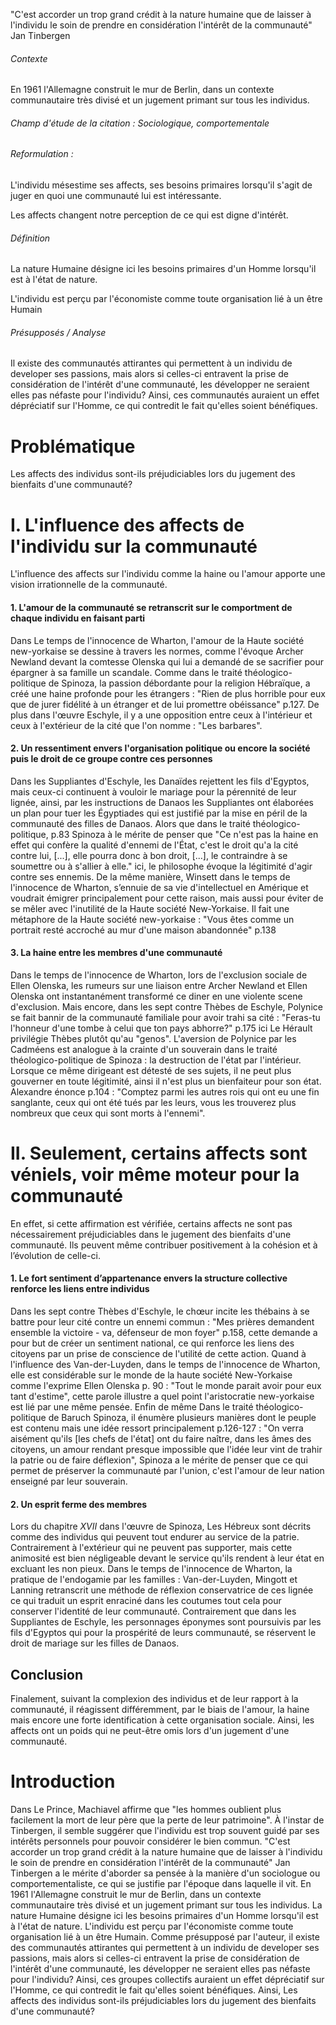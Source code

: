 "C'est accorder un trop grand crédit à la nature humaine que de laisser à l'individu le soin de prendre en considération l'intérêt de la communauté" 
Jan Tinbergen

###### Contexte
En 1961 l'Allemagne construit le mur de Berlin, dans un contexte communautaire très divisé et un jugement primant sur tous les individus. 

###### Champ d'étude de la citation : Sociologique, comportementale

###### Reformulation : 
L'individu mésestime ses affects, ses besoins primaires lorsqu'il s'agit de juger en quoi une communauté lui est intéressante. 

Les affects changent notre perception de ce qui est digne d'intérêt. 

###### Définition
La nature Humaine désigne ici les besoins primaires d'un Homme lorsqu'il est à l'état de nature. 

L'individu est perçu par l'économiste comme toute organisation lié à un être Humain

###### Présupposés / Analyse
Il existe des communautés attirantes qui permettent à un individu de developer ses passions, mais alors si celles-ci entravent la prise de considération de l'intérêt d'une communauté, les développer ne seraient elles pas néfaste pour l'individu? Ainsi, ces communautés auraient un effet dépréciatif sur l'Homme, ce qui contredit le fait qu'elles soient bénéfiques. 

# Problématique
Les affects des individus sont-ils préjudiciables lors du jugement des bienfaits d'une communauté? 


# I. L'influence des affects de l'individu sur la communauté
L'influence des affects sur l'individu comme la haine ou l'amour apporte une vision irrationnelle de la communauté.

#### 1. L'amour de la communauté se retranscrit sur le comportment de chaque individu en faisant parti
Dans Le temps de l'innocence de Wharton, l'amour de la Haute société new-yorkaise se dessine à travers les normes, comme l'évoque Archer Newland devant la comtesse Olenska qui lui a demandé de se sacrifier pour épargner à sa famille un scandale. Comme dans le traité théologico-politique de Spinoza, la passion débordante pour la religion Hébraïque, a créé une haine profonde pour les étrangers : "Rien de plus horrible pour eux que de jurer fidélité à un étranger et de lui promettre obéissance" p.127. De plus dans l'œuvre Eschyle, il y a une opposition entre ceux à l'intérieur et ceux à l'extérieur de la cité que l'on nomme : "Les barbares".

#### 2. Un ressentiment envers l'organisation politique ou encore la société puis le droit de ce groupe contre ces personnes
Dans les Suppliantes d'Eschyle, les Danaïdes rejettent les fils d'Egyptos, mais ceux-ci continuent à vouloir le mariage pour la pérennité de leur lignée, ainsi, par les instructions de Danaos les Suppliantes ont élaborées un plan pour tuer les Égyptiades qui est justifié par la mise en péril de la communauté des filles de Danaos. Alors que dans le traité théologico-politique, p.83 Spinoza à le mérite de penser que "Ce n'est pas la haine en effet qui confère la qualité d'ennemi de l'État, c'est le droit qu'a la cité contre lui, [...], elle pourra donc à bon droit, [...], le contraindre à se soumettre ou à s'allier à elle." ici, le philosophe évoque la légitimité d'agir contre ses ennemis. De la même manière,  Winsett dans le temps de l'innocence de Wharton, s’ennuie de sa vie d'intellectuel en Amérique et voudrait émigrer principalement pour cette raison, mais aussi pour éviter de se mêler avec l'inutilité de la Haute société New-Yorkaise. Il fait une métaphore de la Haute société new-yorkaise : "Vous êtes comme un portrait resté accroché au mur d'une maison abandonnée" p.138

#### 3. La haine entre les membres d'une communauté
Dans le temps de l'innocence de Wharton, lors de l'exclusion sociale de Ellen Olenska, les rumeurs sur une liaison entre Archer Newland et Ellen Olenska ont instantanément transformé ce diner en une violente scene d'exclusion. Mais encore, dans les sept contre Thèbes de Eschyle, Polynice se fait bannir de la communauté familiale pour avoir trahi sa cité : "Feras-tu l'honneur d'une tombe à celui que ton pays abhorre?" p.175 ici Le Hérault privilégie Thèbes plutôt qu'au "genos". L'aversion de Polynice par les Cadméens est analogue à la crainte d'un souverain dans le traité théologico-politique de Spinoza : la destruction de l'état par l'intérieur. Lorsque ce même dirigeant est détesté de ses sujets, il ne peut plus gouverner en toute légitimité, ainsi il n'est plus un bienfaiteur pour son état. Alexandre énonce p.104 : "Comptez parmi les autres rois qui ont eu une fin sanglante, ceux qui ont été tués par les leurs, vous les trouverez plus nombreux que ceux qui sont morts à l'ennemi". 

# II. Seulement, certains affects sont véniels, voir même moteur pour la communauté
En effet, si cette affirmation est vérifiée, certains affects ne sont pas nécessairement préjudiciables dans le jugement des bienfaits d'une communauté. Ils peuvent même contribuer positivement à la cohésion et à l’évolution de celle-ci.

#### 1. Le fort sentiment d’appartenance envers la structure collective renforce les liens entre individus
Dans les sept contre Thèbes d'Eschyle, le chœur incite les thébains à se battre pour leur cité contre un ennemi commun : "Mes prières demandent ensemble la victoire - va, défenseur de mon foyer" p.158, cette demande a pour but de créer un sentiment national, ce qui renforce les liens des citoyens par un prise de conscience de l'utilité de cette action. Quand à l'influence des Van-der-Luyden, dans le temps de l'innocence de Wharton, elle est considérable sur le monde de la haute société New-Yorkaise comme l'exprime Ellen Olenska p. 90 : "Tout le monde parait avoir pour eux tant d'estime", cette parole illustre a quel point l'aristocratie new-yorkaise est lié par une même pensée. Enfin de même Dans le traité théologico-politique de Baruch Spinoza, il énumère plusieurs manières dont le peuple est contenu mais une idée ressort principalement p.126-127 : "On verra aisément qu'ils \[les chefs de l'état\] ont du faire naître, dans les âmes des citoyens, un amour rendant presque impossible que l'idée leur vint de trahir la patrie ou de faire déflexion", Spinoza a le mérite de penser que ce qui permet de préserver la communauté par l'union, c'est l'amour de leur nation enseigné par leur souverain. 

#### 2. Un esprit ferme des membres
Lors du chapitre $XVII$ dans l'œuvre de Spinoza, Les Hébreux sont décrits comme des individus qui peuvent tout endurer au service de la patrie. Contrairement à l'extérieur qui ne peuvent pas supporter, mais cette animosité est bien négligeable devant le service qu'ils rendent à leur état en excluant les non pieux. Dans le temps de l'innocence de Wharton, la pratique de l'endogamie par les familles : Van-der-Luyden, Mingott et Lanning retranscrit une méthode de réflexion conservatrice de ces lignée ce qui traduit un esprit enraciné dans les coutumes tout cela pour conserver l'identité de leur communauté. Contrairement que dans les Suppliantes de Eschyle, les personnages éponymes sont poursuivis par les fils d'Egyptos qui pour la prospérité de leurs communauté, se réservent le droit de mariage sur les filles de Danaos.

## Conclusion
Finalement, suivant la complexion des individus et de leur rapport à la communauté, il réagissent différemment, par le biais de l'amour, la haine mais encore une forte identification à cette organisation sociale. Ainsi, les affects ont un poids qui ne peut-être omis lors d'un jugement d'une communauté. 



# Introduction
Dans Le Prince, Machiavel affirme que "les hommes oublient plus facilement la mort de leur père que la perte de leur patrimoine". À l'instar de Tinbergen, il semble suggérer que l'individu est trop souvent guidé par ses intérêts personnels pour pouvoir considérer le bien commun.
"C'est accorder un trop grand crédit à la nature humaine que de laisser à l'individu le soin de prendre en considération l'intérêt de la communauté" 
Jan Tinbergen a le mérite d'aborder sa pensée à la manière d'un sociologue ou comportementaliste, ce qui se justifie par l'époque dans laquelle il vit. En 1961 l'Allemagne construit le mur de Berlin, dans un contexte communautaire très divisé et un jugement primant sur tous les individus. 
La nature Humaine désigne ici les besoins primaires d'un Homme lorsqu'il est à l'état de nature. 
L'individu est perçu par l'économiste comme toute organisation lié à un être Humain.
Comme présupposé par l'auteur, il existe des communautés attirantes qui permettent à un individu de developer ses passions, mais alors si celles-ci entravent la prise de considération de l'intérêt d'une communauté, les développer ne seraient elles pas néfaste pour l'individu? Ainsi, ces groupes collectifs auraient un effet dépréciatif sur l'Homme, ce qui contredit le fait qu'elles soient bénéfiques. 
Ainsi, Les affects des individus sont-ils préjudiciables lors du jugement des bienfaits d'une communauté? 